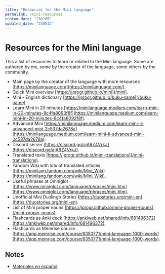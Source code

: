 ```yaml
---
title: "Resources for the Mini language"
permalink: /mini-resources
custom_date: "230205"
updated_date: "230512"
---
```


# Resources for the Mini language

This a list of resources to learn or related to the Mini language. Some are authored by me, some by the creator of the language, some others by the community.

- Main page by the creator of the language with more resources [https://minilanguage.com](https://minilanguage.com/).
- Quick Mini overview [https://jprogr.github.io/mini](/mini).
- Mini - English dictionary [https://jprogr.github.io/buku-name](/buku-name).
- Learn Mini in 20 minutes [https://minilanguage.medium.com/learn-mini-in-20-minutes-8c4fa8093f8f](https://minilanguage.medium.com/learn-mini-in-20-minutes-8c4fa8093f8f).
- Advanced Mini [https://minilanguage.medium.com/learn-mini-ii-advanced-mini-2c537da2678a](https://minilanguage.medium.com/learn-mini-ii-advanced-mini-2c537da2678a).
- Discord server [https://discord.gg/ajA6Z4VrkJ](https://discord.gg/ajA6Z4VrkJ).
- Translated texts [https://jprogr.github.io/mini-translations](/mini-translations).
- Fandom Wiki with lots of translated articles [https://minilang.fandom.com/wiki/Mini_Wiki](https://minilang.fandom.com/wiki/Mini_Wiki).
- Useful phrases at Omniglot [https://www.omniglot.com/language/phrases/mini.htm](https://www.omniglot.com/language/phrases/mini.htm).
- Unofficial Mini Duolingo Stories [https://duostories.org/mini-en](https://duostories.org/mini-en).
- List of Mini proper nouns [https://jprogr.github.io/mini-proper-nouns](/mini-proper-nouns).
- Flashcards as Anki deck [https://ankiweb.net/shared/info/681496372](https://ankiweb.net/shared/info/681496372).
- Flashcards as Memrise course [https://app.memrise.com/course/6350771/mini-language-1000-words](https://app.memrise.com/course/6350771/mini-language-1000-words).

## Notes

- [Materiales en español](/mini-materiales).
